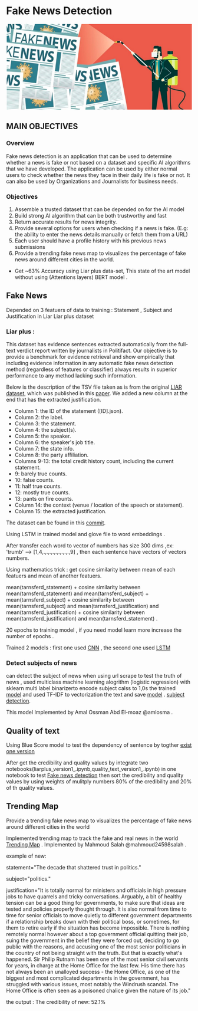 # Fake News Detection

![](https://github.com/smara97/Fake-News-Detection/blob/master/fakenews.png)

## MAIN OBJECTIVES

### Overview

Fake news detection is an application that can be used to determine whether a news is fake
or not based on a dataset and specific AI algorithms that we have developed. The
application can be used by either normal users to check whether the news they face in their
daily life is fake or not. It can also be used by Organizations and Journalists for business
needs.

### Objectives

1. Assemble a trusted dataset that can be depended on for the AI model
2. Build strong AI algorithm that can be both trustworthy and fast
3. Return accurate results for news integrity.
4. Provide several options for users when checking if a news is fake. (E.g: the ability to
enter the news details manually or fetch them from a URL)
5. Each user should have a profile history with his previous news submissions
6. Provide a trending fake news map to visualizes the percentage of fake news around
different cities in the world.

- Get ~63% Accuracy using Liar plus data-set, This state of the art  model without using (Attentions layers) BERT model .

## Fake News

Depended on 3 featuers of data to training : Statement , Subject and Justification in Liar Liar plus dataset 


### Liar plus :

This dataset has evidence sentences extracted automatically from the full-text verdict report written by journalists in Politifact. Our objective is to provide a benchmark for evidence retrieval and show empirically that including evidence information in any automatic fake news detection method (regardless of features or classifier) always results in superior performance to any method lacking such information.

Below is the description of the TSV file taken as is from the original [LIAR dataset](https://www.aclweb.org/anthology/W18-5513/), which was published in this [paper](https://www.aclweb.org/anthology/P17-2067/). We added a new column at the end that has the extracted justification.

- Column 1: the ID of the statement ([ID].json).
- Column 2: the label.
- Column 3: the statement.
- Column 4: the subject(s).
- Column 5: the speaker.
- Column 6: the speaker's job title.
- Column 7: the state info.
- Column 8: the party affiliation.
- Columns 9-13: the total credit history count, including the current statement.
- 9: barely true counts.
- 10: false counts.
- 11: half true counts.
- 12: mostly true counts.
- 13: pants on fire counts.
- Column 14: the context (venue / location of the speech or statement).
- Column 15: the extracted justification.

The dataset can be found in this [commit](https://github.com/smara97/FakeNews/tree/master/liar-plus).

Using LSTM in trained model and glove file to word embeddings .

After transfer each word to vector of numbers has size 300 dims ,ex:
'trumb' --> [1,4,.,.,.,.,.,.,.,.,.,9] , then each sentence have vectors of vectors numbers.

Using mathematics trick :
get cosine similarity between mean of each featuers and mean of another featuers.

mean(tarnsferd_statement) + cosine similarity between mean(tarnsferd_statement) and mean(tarnsferd_subject) + mean(tarnsferd_subject) + cosine similarity between mean(tarnsferd_subject) and mean(tarnsferd_justification) and mean(tarnsferd_justification) + cosine similarity between mean(tarnsferd_justification) and mean(tarnsferd_statement) .


20 epochs to training model , if you need model learn more increase the number of epochs .

Trained 2 models : first one used [CNN](https://github.com/smara97/Fake-News-Detection/blob/master/Train/fake_new_detection-CNN.ipynb) , the second one used [LSTM](https://github.com/smara97/Fake-News-Detection/blob/master/Train/fake_news_detection_lstm.ipynb)



### Detect subjects of news 

can detect the subject of news when using url scrape to test the truth of news , used multiclass machine learning alogrithm (logistic regression) with sklearn multi label binarizerto encode subject calss to 1,0s the trained [model](https://github.com/smara97/Fake-News-Detection/blob/master/model.sav) and used TF-IDF to vectorization the text and save [model](https://github.com/smara97/Fake-News-Detection/blob/master/vectorize.sav) .
[subject detection](https://github.com/smara97/Fake-News-Detection/blob/master/subject_predict.py).

This model Implemented by Amal Ossman Abd El-moaz @amlosma .


## Quality of text 

Using Blue Score model to test the dependency of sentence by togther 
[exist one version](https://github.com/smara97/Fake-News-Detection/blob/master/1st%20version/quality_text_version1_.ipynb)

After get the credibility and quality values by integrate two notebooks(liarplus_version1_.ipynb,quality_text_version1_.ipynb) in one notebook to test [Fake news detection](https://github.com/smara97/Fake-News-Detection/blob/master/fake_news_detection.ipynb)
then sort the credibility and quality values by using weights of mulitply numbers 80% of the credibility and 20% of th quality values.



## Trending Map
Provide a trending fake news map to visualizes the percentage of fake news around different cities in the world 

Implemented trending map to track the fake and real news in the world [Trending Map](https://github.com/smara97/Fake-News-Detection/tree/master/trending) .
Implemented by Mahmoud Salah @mahmoud24598salah .

example of new:

statement="The decade that shattered trust in politics."

subject="politics."

justification="It is totally normal for ministers and officials in high pressure jobs to have quarrels and tricky conversations.
Arguably, a bit of healthy tension can be a good thing for governments, to make sure that ideas are tested and policies properly thought through.
It is also normal from time to time for senior officials to move quietly to different government departments if a relationship breaks down with their political boss, or sometimes, for them to retire early if the situation has become impossible.
There is nothing remotely normal however about a top government official quitting their job, suing the government in the belief they were forced out, deciding to go public with the reasons, and accusing one of the most senior politicians in the country of not being straight with the truth.
But that is exactly what's happened. Sir Philip Rutnam has been one of the most senior civil servants for years, in charge at the Home Office for the last few.
His time there has not always been an unalloyed success - the Home Office, as one of the biggest and most complicated departments in the government, has struggled with various issues, most notably the Windrush scandal. The Home Office is often seen as a poisoned chalice given the nature of its job."

the output : The credibility of new: 52.1%
